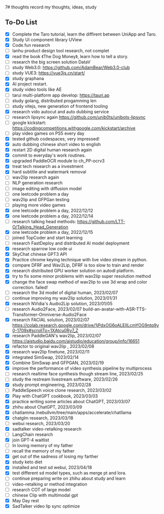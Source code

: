 7# thoughts
record my thoughts, ideas, study

## To-Do List
- [X] Complete the Taro tutorial, learn the diffirent between UniApp and Taro.
- [X] Study UI component library UView
- [X] Code.fun research
- [ ] lanhu product design tool research, not complet
- [X] read the book 《The Dog Money》, learn how to tell a story.
- [ ] research the big screen solution DataV
- [ ] study Web3.0: https://github.com/AdamBear/Web3.0-club
- [ ] study VUE3: https://vue3js.cn/start/
- [X] study graphana
- [X] AI project restart.
- [X] study video tools like AE
- [ ] tarui multi-platform app develop: https://tauri.ap
- [ ] study golang, distributed progamming len
- [ ] study vitejs, new generation of frontend tooling 
- [X] research vido autocut and auto dubbing service 
- [ ] research lipsync again
https://github.com/unib0ts/unibots-lipsync
- [ ] google kickstart:
https://codingcompetitions.withgoogle.com/kickstart/archive
- [ ] play video games on PS5 every day
- [X] tested github codespaces, very impressed!
- [X] auto dubbing chinese short video to english
- [X] restart 2D digital human research again
- [X] commit to everyday's work routines.
- [X] upgraded PaddleOCR module to ch_PP-ocrv3 
- [X] treat tech research as a investment
- [X] hard subtitle and watermark removal
- [ ] wav2lip research again
- [ ] NLP generation research
- [ ] image editing with diffusion model
- [ ] one leetcode problem a day
- [ ] wav2lip and GFPGan testing
- [ ] playing more video games
- [X] one leetcode problem a day, 2022/12/12
- [X] one leetcode problem a day, 2022/12/14
- [ ] research talking head methods:
https://github.com/LTT-O/Talking_Head_Generation
- [X] one leetcode problem a day, 2022/12/15
- [ ] joined TopCoder and start learning
- [ ] research FastDeploy and distributed AI model deployment
- [X] research sparrow low code ui
- [X] SkyChat chinese GPT3 API
- [X] Practice chrome keying technique with live video stream in python.
- [X] compare DFRF and Wav2Lip, DFRF is too slow to train and render
- [X] research distributed GPU worker solution on autodl platform.
- [X] try to fix some minor problems with wav2lip super resolution method
- [X] change the face swap method of wav2lip to use 3d wrap and color correction. failed!
- [ ] research the 3d model of digital human, 2023/02/07
- [ ] continue improving my wav2lip solution, 2023/01/31
- [X] research NVidia's Audio2Lip solution, 2023/01/05
- [ ] research Audio2Face, 2023/02/07
build-an-avatar-with-ASR-TTS-Transformer-Omniverse-Audio2Face
- [X] research FACIAL solution, 2023/02/07
https://colab.research.google.com/drive/1jPdxOG6oALEIlLcmYOG9ntq9y0-1709x#scrollTo=1XAtcu0Ry7_Z
- [X] research PaddleGAN's wav2lip, 2023/02/07
https://aistudio.baidu.com/aistudio/education/group/info/16651
- [X] refactor to original wav2lip , 2023/02/08
- [X] research wav2lip finetune, 2023/02/11
- [X] integrated SimSwap, 2023/02/14
- [X] Combine SimSwap and GFPGAN, 2023/02/19
- [X] improve the performance of video synthesis pipeline by multiprocess
- [ ] research realtime face synthesis though stream line, 2023/02/25
- [ ] study the restream livestream software, 2023/02/26
- [X] study prompt engineering, 2023/02/28
- [ ] PaddleSpeech voice clone research, 2023/03/02
- [X] Play with ChatGPT cookbook, 2023/03/03
- [X] practice writing some articles about ChatGPT, 2023/03/07
- [X] zhihu about ChatGPT, 2023/03/09
- [X] chatlamma /nebullvm/tree/main/apps/accelerate/chatllama
- [X] chatglm research, 2023/03/18
- [ ] webui research, 2023/03/20
- [X] sadtalker video-retalking research
- [ ] LangChain research
- [X] join GPT-4 waitlist
- [ ] In loving memory of my father
- [ ] recall the memory of my father
- [X] get out of the sadness of losing my farther
- [X] study keto diet
- [X] installed and test sd webui, 2023/04/18
- [X] test different sd model types, such as merge pt and lora.
- [ ] continue preparing write on zhihu about study and learn
- [ ] video-retalking sr method integration
- [ ] research COT of large model
- [ ] chinese Clip with multimodal gpt
- [X] May Day rest
- [X] SadTalker video lip sync optimize
